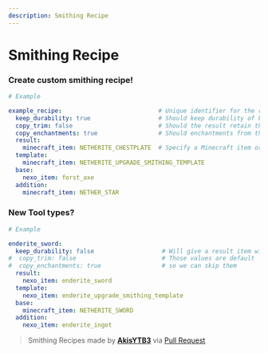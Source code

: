 ```yaml
---
description: Smithing Recipe
---
```


# Smithing Recipe

### Create custom smithing recipe!

```yaml
# Example

example_recipe:                           # Unique identifier for the recipe
  keep_durability: true                   # Should keep durability of base item?
  copy_trim: false                        # Should the result retain the trim design from the base item? Defaults to true
  copy_enchantments: true                 # Should enchantments from the base item be transferred to the result? Defaults to true
  result:
    minecraft_item: NETHERITE_CHESTPLATE  # Specify a Minecraft item or use nexo_item for custom items (e.g., nexo_item: custom_item_id)
  template:
    minecraft_item: NETHERITE_UPGRADE_SMITHING_TEMPLATE
  base:
    nexo_item: forst_axe
  addition:
    minecraft_item: NETHER_STAR
```

### New Tool types?

```yaml
# Example

enderite_sword:
  keep_durability: false                   # Will give a result item with full durability!
#  copy_trim: false                        # Those values are default
#  copy_enchantments: true                 # so we can skip them
  result:
    nexo_item: enderite_sword
  template:
    nexo_item: enderite_upgrade_smithing_template
  base:
    minecraft_item: NETHERITE_SWORD
  addition:
    nexo_item: enderite_ingot
```

> Smithing Recipes made by [**AkisYTB3**](https://github.com/AkisYTB3) via [Pull Request](https://github.com/Naimadx123/NexoAddon/pull/35)
